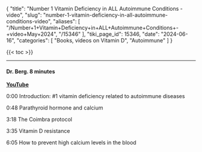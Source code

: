 {
  "title": "Number 1 Vitamin Deficiency in ALL Autoimmune Conditions - video",
  "slug": "number-1-vitamin-deficiency-in-all-autoimmune-conditions-video",
  "aliases": [
    "/Number+1+Vitamin+Deficiency+in+ALL+Autoimmune+Conditions+-+video+May+2024",
    "/15346"
  ],
  "tiki_page_id": 15346,
  "date": "2024-06-16",
  "categories": [
    "Books, videos on Vitamin D",
    "Autoimmune"
  ]
}

{{< toc >}}

---

#### Dr. Berg. 8 minutes

 **[YouTube](https://www.youtube.com/watch?v=8KUMT9PCwhs&t=73s)** 

0:00 Introduction: #1 vitamin deficiency related to autoimmune diseases

0:48 Parathyroid hormone and calcium 

3:18 The Coimbra protocol

3:35 Vitamin D resistance

6:05 How to prevent high calcium levels in the blood 
